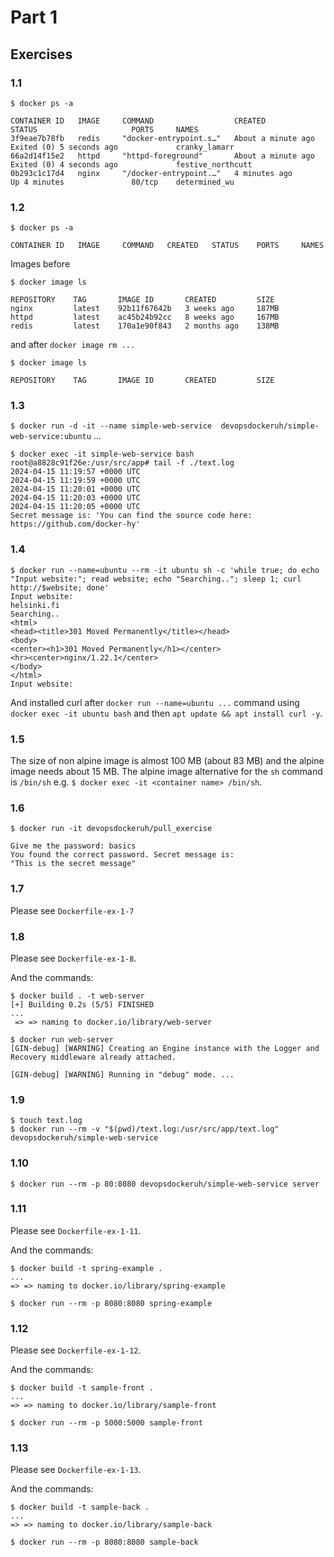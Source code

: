 # Part 1

## Exercises

### 1.1
`$ docker ps -a`
```
CONTAINER ID   IMAGE     COMMAND                  CREATED              STATUS                     PORTS     NAMES
3f9eae7b78fb   redis     "docker-entrypoint.s…"   About a minute ago   Exited (0) 5 seconds ago             cranky_lamarr
66a2d14f15e2   httpd     "httpd-foreground"       About a minute ago   Exited (0) 4 seconds ago             festive_northcutt
0b293c1c17d4   nginx     "/docker-entrypoint.…"   4 minutes ago        Up 4 minutes               80/tcp    determined_wu
```

### 1.2
`$ docker ps -a`
```
CONTAINER ID   IMAGE     COMMAND   CREATED   STATUS    PORTS     NAMES
```

Images before

`$ docker image ls`
```
REPOSITORY    TAG       IMAGE ID       CREATED         SIZE
nginx         latest    92b11f67642b   3 weeks ago     187MB
httpd         latest    ac45b24b92cc   8 weeks ago     167MB
redis         latest    170a1e90f843   2 months ago    138MB
```

and after `docker image rm ...`

`$ docker image ls`
```
REPOSITORY    TAG       IMAGE ID       CREATED         SIZE
```

### 1.3

`$ docker run -d -it --name simple-web-service  devopsdockeruh/simple-web-service:ubuntu`
...
```
$ docker exec -it simple-web-service bash
root@a8828c91f26e:/usr/src/app# tail -f ./text.log
2024-04-15 11:19:57 +0000 UTC
2024-04-15 11:19:59 +0000 UTC
2024-04-15 11:20:01 +0000 UTC
2024-04-15 11:20:03 +0000 UTC
2024-04-15 11:20:05 +0000 UTC
Secret message is: 'You can find the source code here: https://github.com/docker-hy'
```

### 1.4

```
$ docker run --name=ubuntu --rm -it ubuntu sh -c 'while true; do echo "Input website:"; read website; echo "Searching.."; sleep 1; curl http://$website; done'
Input website:
helsinki.fi
Searching..
<html>
<head><title>301 Moved Permanently</title></head>
<body>
<center><h1>301 Moved Permanently</h1></center>
<hr><center>nginx/1.22.1</center>
</body>
</html>
Input website:
```

And installed curl after `docker run --name=ubuntu ...` command using `docker exec -it ubuntu bash` and then `apt update && apt install curl -y`.

### 1.5

The size of non alpine image is almost 100 MB (about 83 MB) and the alpine image needs about 15 MB. The alpine image alternative for the `sh` command is `/bin/sh` e.g. `$ docker exec -it <container name> /bin/sh`.

### 1.6

```
$ docker run -it devopsdockeruh/pull_exercise
```

```
Give me the password: basics
You found the correct password. Secret message is:
"This is the secret message"
```

### 1.7

Please see `Dockerfile-ex-1-7`

### 1.8

Please see `Dockerfile-ex-1-8`.

And the commands:
```
$ docker build . -t web-server
[+] Building 0.2s (5/5) FINISHED
...
 => => naming to docker.io/library/web-server

$ docker run web-server
[GIN-debug] [WARNING] Creating an Engine instance with the Logger and Recovery middleware already attached.

[GIN-debug] [WARNING] Running in "debug" mode. ...
```

### 1.9

```
$ touch text.log
$ docker run --rm -v "$(pwd)/text.log:/usr/src/app/text.log" devopsdockeruh/simple-web-service
```

### 1.10

```
$ docker run --rm -p 80:8080 devopsdockeruh/simple-web-service server
```

### 1.11

Please see `Dockerfile-ex-1-11`.

And the commands:
```
$ docker build -t spring-example .
...
=> => naming to docker.io/library/spring-example

$ docker run --rm -p 8080:8080 spring-example
```

### 1.12

Please see `Dockerfile-ex-1-12`.

And the commands:
```
$ docker build -t sample-front .
...
=> => naming to docker.io/library/sample-front

$ docker run --rm -p 5000:5000 sample-front
```

### 1.13

Please see `Dockerfile-ex-1-13`.

And the commands:
```
$ docker build -t sample-back .
...
=> => naming to docker.io/library/sample-back

$ docker run --rm -p 8080:8080 sample-back
```